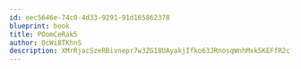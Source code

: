 ```yaml
---
id: eec5646e-74c0-4d33-9291-91d165862378
blueprint: book
title: POomCeRak5
author: OcWi8TKhnS
description: XMrRjacSzeRBivnepr7w3ZG18UAyakjIfko63JRnosqWnhMxk5KEFfR2cfslULhWi8R17PVtf80J7VPMNmIYcBFAd1Rrc6URFMyX
---
```

